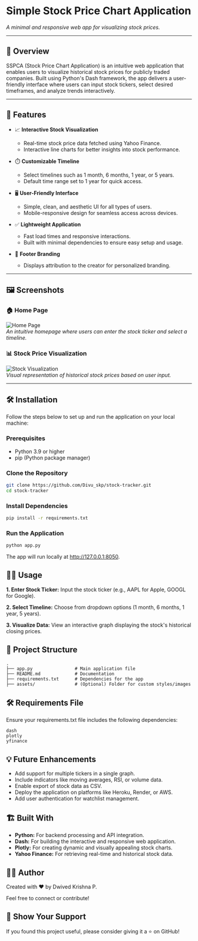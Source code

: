 # **Simple Stock Price Chart Application**  
*A minimal and responsive web app for visualizing stock prices.*

---

## 📖 **Overview**  

SSPCA (Stock Price Chart Application) is an intuitive web application that enables users to visualize historical stock prices for publicly traded companies. Built using Python's Dash framework, the app delivers a user-friendly interface where users can input stock tickers, select desired timeframes, and analyze trends interactively.  

---

## 🚀 **Features**  

- 📈 **Interactive Stock Visualization**  
  - Real-time stock price data fetched using Yahoo Finance.  
  - Interactive line charts for better insights into stock performance.  

- ⏱️ **Customizable Timeline**  
  - Select timelines such as 1 month, 6 months, 1 year, or 5 years.  
  - Default time range set to 1 year for quick access.  

- 🖥️ **User-Friendly Interface**  
  - Simple, clean, and aesthetic UI for all types of users.  
  - Mobile-responsive design for seamless access across devices.  

- ✅ **Lightweight Application**  
  - Fast load times and responsive interactions.  
  - Built with minimal dependencies to ensure easy setup and usage.  

- 🔗 **Footer Branding**  
  - Displays attribution to the creator for personalized branding.  

---

## 🖼️ **Screenshots**  
### 🏠 Home Page  
![Home Page](https://github.com/user-attachments/assets/09b00c56-cff0-4550-a75c-9e271bb5f685)  
*An intuitive homepage where users can enter the stock ticker and select a timeline.*  

### 📊 Stock Price Visualization  
![Stock Visualization](https://github.com/user-attachments/assets/1bc87eb2-6ce5-48e5-911e-cbd04c53610c)  
*Visual representation of historical stock prices based on user input.*

---

## 🛠️ **Installation**  

Follow the steps below to set up and run the application on your local machine:  

### **Prerequisites**  
- Python 3.9 or higher  
- pip (Python package manager)  

### **Clone the Repository**  
```bash
git clone https://github.com/Divu_skp/stock-tracker.git  
cd stock-tracker  
```

### **Install Dependencies**
```bash
pip install -r requirements.txt 
```
### **Run the Application**
```bash
python app.py 
```
The app will run locally at http://127.0.0.1:8050.

## **🧑‍💻 Usage**
**1. Enter Stock Ticker:** Input the stock ticker (e.g., AAPL for Apple, GOOGL for Google).

**2. Select Timeline:** Choose from dropdown options (1 month, 6 months, 1 year, 5 years).

**3. Visualize Data:** View an interactive graph displaying the stock's historical closing prices.

## **📂 Project Structure**
```plaintext
.
├── app.py                # Main application file  
├── README.md             # Documentation  
├── requirements.txt      # Dependencies for the app  
├── assets/               # (Optional) Folder for custom styles/images
```
## **🛠️ Requirements File**
Ensure your requirements.txt file includes the following dependencies:
```plaintext
dash  
plotly  
yfinance 
```

## **💡 Future Enhancements**
- Add support for multiple tickers in a single graph.
- Include indicators like moving averages, RSI, or volume data.
- Enable export of stock data as CSV.
- Deploy the application on platforms like Heroku, Render, or AWS.
- Add user authentication for watchlist management.

## **🏗️ Built With**
- **Python:** For backend processing and API integration.
- **Dash:** For building the interactive and responsive web application.
- **Plotly:** For creating dynamic and visually appealing stock charts.
- **Yahoo Finance:** For retrieving real-time and historical stock data.

## **👨‍💻 Author**
Created with ❤️ by Dwived Krishna P.

Feel free to connect or contribute!

## **🌟 Show Your Support**
If you found this project useful, please consider giving it a ⭐ on GitHub!
